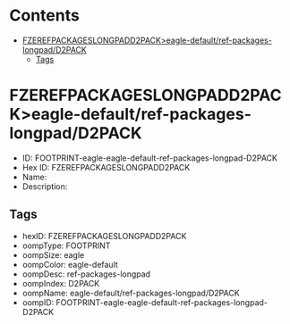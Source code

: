 



Contents
========

* [FZEREFPACKAGESLONGPADD2PACK>eagle-default/ref-packages-longpad/D2PACK](#fzerefpackageslongpadd2packeagle-defaultref-packages-longpadd2pack)
	* [Tags](#tags)

# FZEREFPACKAGESLONGPADD2PACK>eagle-default/ref-packages-longpad/D2PACK

- ID: FOOTPRINT-eagle-eagle-default-ref-packages-longpad-D2PACK
- Hex ID: FZEREFPACKAGESLONGPADD2PACK
- Name: 
- Description: 

## Tags

- hexID: FZEREFPACKAGESLONGPADD2PACK
- oompType: FOOTPRINT
- oompSize: eagle
- oompColor: eagle-default
- oompDesc: ref-packages-longpad
- oompIndex: D2PACK
- oompName: eagle-default/ref-packages-longpad/D2PACK
- oompID: FOOTPRINT-eagle-eagle-default-ref-packages-longpad-D2PACK
